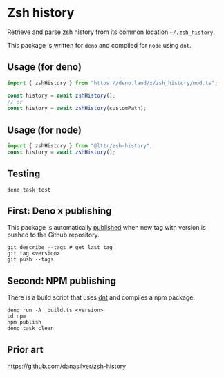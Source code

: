 # Zsh history

Retrieve and parse zsh history from its common location `~/.zsh_history`.

This package is written for `deno` and compiled for `node` using `dnt`.


## Usage (for deno)

```typescript
import { zshHistory } from "https://deno.land/x/zsh_history/mod.ts";

const history = await zshHistory();
// or
const history = await zshHistory(customPath);
```

## Usage (for node)

```typescript
import { zshHistory } from "@lttr/zsh-history";
const history = await zshHistory();
```

## Testing

```
deno task test
```

## First: Deno x publishing

This package is automatically [published](https://deno.land/x/shell_aliases) when new tag with version is pushed to the Github repository.

```
git describe --tags # get last tag
git tag <version>
git push --tags
```

## Second: NPM publishing

There is a build script that uses [dnt](https://deno.land/x/dnt) and compiles a
npm package.

```
deno run -A _build.ts <version>
cd npm
npm publish
deno task clean
```

## Prior art

https://github.com/danasilver/zsh-history


